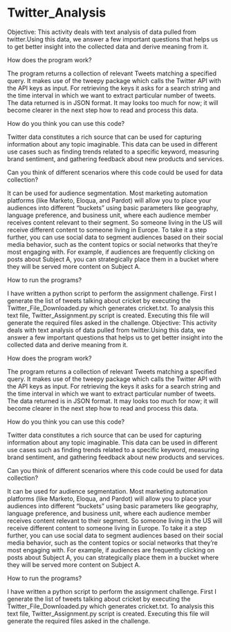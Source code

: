 # Twitter_Analysis

Objective:
This activity deals with text analysis of data pulled from twitter.Using this data, we answer a few important questions that helps us to get better insight into the collected data and derive meaning from it.

                   
How does the program work?


The program returns a collection of relevant Tweets matching a specified query. It makes use of the tweepy package which calls the Twitter API with the API keys as input. For retrieving the keys it asks for a search string and the time interval in which we want to extract particular number of tweets. The data returned is in JSON format. It may looks too much for now; it will become clearer in the next step how to read and process this data. 
                   
How do you think you can use this code?


Twitter data constitutes a rich source that can be used for capturing information about any topic imaginable. This data can be used in different use cases such as finding trends related to a specific keyword, measuring brand sentiment, and gathering feedback about new products and services.
              
Can you think of different scenarios where this code could be used for data collection?


It can be used for audience segmentation. Most marketing automation platforms (like Marketo, Eloqua, and Pardot) will allow you to place your audiences into different “buckets” using basic parameters like geography, language preference, and business unit, where each audience member receives content relevant to their segment. So someone living in the US will receive different content to someone living in Europe. To take it a step further, you can use social data to segment audiences based on their social media behavior, such as the content topics or social networks that they’re most engaging with. For example, if audiences are frequently clicking on posts about Subject A, you can strategically place them in a bucket where they will be served more content on Subject A.




How to run the programs?


I have written a python script to perform the assignment challenge. First I generate the list of tweets talking about cricket by executing the Twitter_File_Downloaded.py which generates cricket.txt.
To analysis this text file, Twitter_Assignment.py script is created. Executing this file will generate the required files asked in the challenge.
Objective:
This activity deals with text analysis of data pulled from twitter.Using this data, we answer a few important questions that helps us to get better insight into the collected data and derive meaning from it.

                   
How does the program work?


The program returns a collection of relevant Tweets matching a specified query. It makes use of the tweepy package which calls the Twitter API with the API keys as input. For retrieving the keys it asks for a search string and the time interval in which we want to extract particular number of tweets. The data returned is in JSON format. It may looks too much for now; it will become clearer in the next step how to read and process this data. 
                   
How do you think you can use this code?


Twitter data constitutes a rich source that can be used for capturing information about any topic imaginable. This data can be used in different use cases such as finding trends related to a specific keyword, measuring brand sentiment, and gathering feedback about new products and services.
              
Can you think of different scenarios where this code could be used for data collection?


It can be used for audience segmentation. Most marketing automation platforms (like Marketo, Eloqua, and Pardot) will allow you to place your audiences into different “buckets” using basic parameters like geography, language preference, and business unit, where each audience member receives content relevant to their segment. So someone living in the US will receive different content to someone living in Europe. To take it a step further, you can use social data to segment audiences based on their social media behavior, such as the content topics or social networks that they’re most engaging with. For example, if audiences are frequently clicking on posts about Subject A, you can strategically place them in a bucket where they will be served more content on Subject A.




How to run the programs?


I have written a python script to perform the assignment challenge. First I generate the list of tweets talking about cricket by executing the Twitter_File_Downloaded.py which generates cricket.txt.
To analysis this text file, Twitter_Assignment.py script is created. Executing this file will generate the required files asked in the challenge.
